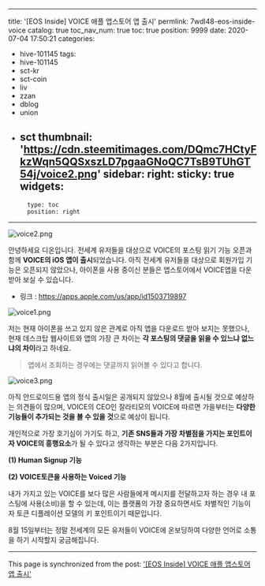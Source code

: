 
---
title: '[EOS Inside] VOICE 애플 앱스토어 앱 출시'
permlink: 7wdl48-eos-inside-voice
catalog: true
toc_nav_num: true
toc: true
position: 9999
date: 2020-07-04 17:50:21
categories:
- hive-101145
tags:
- hive-101145
- sct-kr
- sct-coin
- liv
- zzan
- dblog
- union
- sct
thumbnail: 'https://cdn.steemitimages.com/DQmc7HCtyFkzWqn5QQSxszLD7pgaaGNoQC7TsB9TUhGT54j/voice2.png'
sidebar:
    right:
        sticky: true
widgets:
    -
        type: toc
        position: right
---


![voice2.png](https://cdn.steemitimages.com/DQmc7HCtyFkzWqn5QQSxszLD7pgaaGNoQC7TsB9TUhGT54j/voice2.png)

안녕하세요 디온입니다. 전세계 유저들을 대상으로 VOICE의 포스팅 읽기 기능 오픈과 함께 **VOICE의 iOS 앱이 출시**되었습니다. 아직 전세계 유저들을 대상으로 회원가입 기능은 오픈되지 않았으나, 아이폰을 사용 중이신 분들은 앱스토어에서 VOICE앱을 다운받아 보실 수 있습니다.

- 링크 : https://apps.apple.com/us/app/id1503719897

![voice1.png](https://cdn.steemitimages.com/DQmVqnVGkmyJuGuEPaUmadGNQQWYgRrpPwqWYcQsTdCZHQd/voice1.png)

저는 현재 아이폰을 쓰고 있지 않은 관계로 아직 앱을 다운로드 받아 보지는 못했으나, 현재 데스크탑 웹사이트와 앱의 가장 큰 차이는 **각 포스팅의 댓글을 읽을 수 있느냐 없느냐의 차이**라고 하네요. 

> 앱에서 조회하는 경우에는 댓글까지 읽어볼 수 있다고 합니다.

![voice3.png](https://cdn.steemitimages.com/DQmNkdoZMzAoKRBvHeZ1riVkp5wftM2SoXcBiQP3VS9VoVF/voice3.png)

아직 안드로이드용 앱의 정식 출시일은 공개되지 않았으나 8월에 출시될 것으로 예상하는 의견들이 많으며, VOICE의 CEO인 잘라티모의 VOICE에 따르면 가을부터는 **다양한 기능들이 추가되는 것을 볼 수 있을 것**으로 예상이 됩니다.

개인적으로 가장 호기심이 가기도 하고, **기존 SNS들과 가장 차별점을 가지는 포인트이자 VOICE의 흥행요소**가 될 수 있다고 생각하는 부분은 다음 2가지입니다.

**(1) Human Signup 기능**

**(2) VOICE토큰을 사용하는 Voiced 기능**

내가 가지고 있는 VOICE를 보다 많은 사람들에게 메시지를 전달하고자 하는 경우 내 포스팅에 사용(소비)을 할 수 있는데, 이는 플랫폼의 가장 중요하면서도 차별적인 기능이자 토큰 디플레이션 모델의 키 포인트이기 때문입니다.

8월 15일부터는 정말 전세계의 모든 유저들이 VOICE에 온보딩하여 다양한 언어로 소통을 하기 시작할지 궁금해집니다.

- - -

This page is synchronized from the post: ['[EOS Inside] VOICE 애플 앱스토어 앱 출시'](https://steemit.com/@donekim/7wdl48-eos-inside-voice)
